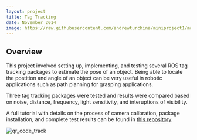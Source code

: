 ```yaml
---
layout: project
title: Tag Tracking
date: November 2014
image: https://raw.githubusercontent.com/andrewturchina/miniproject1/master/ar_sys_pic.png
---
```


## Overview

This project involved setting up, implementing, and testing several ROS tag tracking packages to estimate the pose of an object. Being able to locate the postition and angle of an object can be very useful in robotic applications such as path planning for grasping applications.  

Three tag tracking packages were tested and results were compared based on noise, distance, frequency, light sensitivity, and interuptions of visibility.

A full tutorial with details on the process of camera calibration, package installation, and complete test results can be found in [this repository](https://github.com/ablarry91/ros-tag-tracking).

![qr_code_track](http://i1380.photobucket.com/albums/ah164/aturchina0528/portfolio/tagtrackpic_zpspnoibmag.png)
